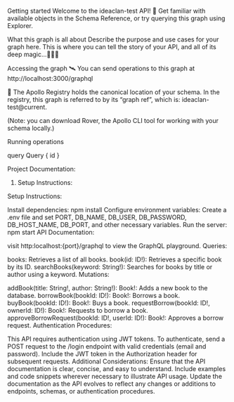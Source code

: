 Getting started
Welcome to the ideaclan-test API! 🎉 Get familiar with available objects in the Schema Reference, or try querying this graph using Explorer.


What this graph is all about
Describe the purpose and use cases for your graph here. This is where you can tell the story of your API, and all of its deep magic...🦄🌌✨

Accessing the graph
🛰 You can send operations to this graph at http://localhost:3000/graphql

📇 The Apollo Registry holds the canonical location of your schema. In the registry, this graph is referred to by its “graph ref”, which is: ideaclan-test@current.

(Note: you can download Rover, the Apollo CLI tool for working with your schema locally.)

Running operations

query Query {
    id
}

Project Documentation:

1. Setup Instructions:

Setup Instructions:

Install dependencies: npm install
Configure environment variables: Create a .env file and set PORT, DB_NAME, DB_USER, DB_PASSWORD, DB_HOST_NAME, DB_PORT, and other necessary variables.
Run the server: npm start
API Documentation:

visit http:localhost:{port}/graphql to view the GraphQL playground.
Queries:

books: Retrieves a list of all books.
book(id: ID!): Retrieves a specific book by its ID.
searchBooks(keyword: String!): Searches for books by title or author using a keyword.
Mutations:

addBook(title: String!, author: String!): Book!: Adds a new book to the database.
borrowBook(bookId: ID!): Book!: Borrows a book.
buyBook(bookId: ID!): Book!: Buys a book.
requestBorrow(bookId: ID!, ownerId: ID!): Book!: Requests to borrow a book.
approveBorrowRequest(bookId: ID!, userId: ID!): Book!: Approves a borrow request.
Authentication Procedures:

This API requires authentication using JWT tokens.
To authenticate, send a POST request to the /login endpoint with valid credentials (email and password).
Include the JWT token in the Authorization header for subsequent requests.
Additional Considerations:
Ensure that the API documentation is clear, concise, and easy to understand.
Include examples and code snippets wherever necessary to illustrate API usage.
Update the documentation as the API evolves to reflect any changes or additions to endpoints, schemas, or authentication procedures.